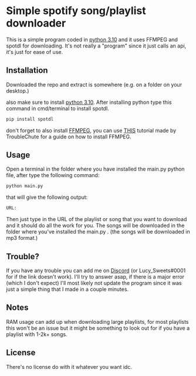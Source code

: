 # Simple spotify song/playlist downloader

This is a simple program coded in [python 3.10](https://www.python.org/downloads/) and it uses FFMPEG and spotdl for downloading. It's not really a "program" since it just calls an api, it's just for ease of use.

## Installation

Downloaded the repo and extract is somewhere (e.g. on a folder on your desktop.)

also make sure to install [python 3.10](https://www.python.org/downloads/). After installing python type this command in cmd/terminal to install spotdl.

```bash
pip install spotdl
```

don't forget to also install [FFMPEG](https://ffmpeg.org/), you can use [THIS](https://www.youtube.com/watch?v=r1AtmY-RMyQ) tutorial made by TroubleChute for a guide on how to install FFMPEG.

## Usage

Open a terminal in the folder where you have installed the main.py python file, after type the following command:

```bash
python main.py
```

that will give the following output:

```bash
URL: 
```

Then just type in the URL of the playlist or song that you want to download and it should do all the work for you. The songs will be downloaded in the folder where you've installed the main.py . (the songs will be downloaded in mp3 format.)

## Trouble?

If you have any trouble you can add me on [Discord](https://discordapp.com/users/524229083014365194) (or Lucy_Sweets#0001 for if the link doesn't work). I'll try to answer asap, if there is a major error (which I don't expect) I'll most likely not update the program since it was just a simple thing that I made in a couple minutes.

## Notes

RAM usage can add up when downloading large playlists, for most playlists this won't be an issue but it might be something to look out for if you have a playlist with 1-2k+ songs.

## License

There's no license do with it whatever you want idc.
